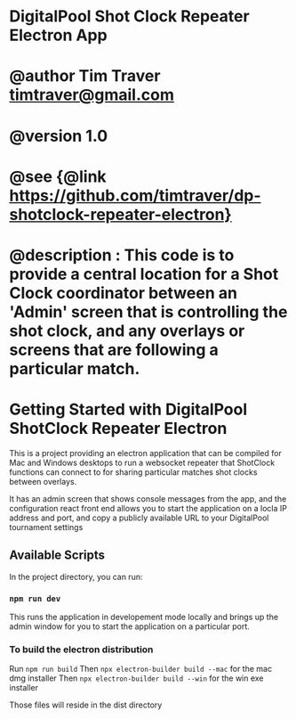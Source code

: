 # DigitalPool Shot Clock Repeater Electron App
# @author Tim Traver <timtraver@gmail.com>
# @version 1.0
# @see {@link https://github.com/timtraver/dp-shotclock-repeater-electron}
# @description : This code is to provide a central location for a Shot Clock coordinator between an 'Admin' screen that is controlling the shot clock, and any overlays or screens that are following a particular match.
 
# Getting Started with DigitalPool ShotClock Repeater Electron

This is a project providing an electron application that can be compiled for Mac and Windows desktops to run a websocket repeater that ShotClock functions can connect to for sharing particular matches shot clocks between overlays.

It has an admin screen that shows console messages from the app, and the configuration react front end allows you to start the application on a locla IP address and port, and copy a publicly available URL to your DigitalPool tournament settings

## Available Scripts

In the project directory, you can run:

### `npm run dev` 

This runs the application in developement mode locally and brings up the admin window for you to start the application on a particular port.

### To build the electron distribution

Run `npm run build`
Then `npx electron-builder build --mac` for the mac dmg installer
Then `npx electron-builder build --win` for the win exe installer

Those files will reside in the dist directory



